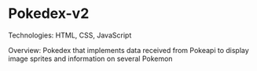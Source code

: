 # Pokedex-v2

Technologies: HTML, CSS, JavaScript

Overview: Pokedex that implements data received from Pokeapi to display image sprites and information on several Pokemon